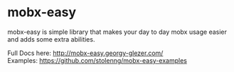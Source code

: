 # mobx-easy
mobx-easy is simple library that makes your day to day mobx usage easier and adds some extra abilities.

Full Docs here: http://mobx-easy.georgy-glezer.com/
<br>
Examples: https://github.com/stolenng/mobx-easy-examples 

